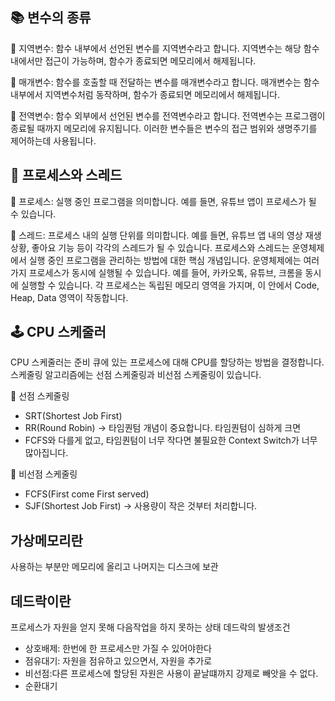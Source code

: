 ## 📚 변수의 종류

🔹 지역변수: 함수 내부에서 선언된 변수를 지역변수라고 합니다. 지역변수는 해당 함수 내에서만 접근이 가능하며, 함수가 종료되면 메모리에서 해제됩니다.

🔹 매개변수: 함수를 호출할 때 전달하는 변수를 매개변수라고 합니다. 매개변수는 함수 내부에서 지역변수처럼 동작하며, 함수가 종료되면 메모리에서 해제됩니다.

🔹 전역변수: 함수 외부에서 선언된 변수를 전역변수라고 합니다. 전역변수는 프로그램이 종료될 때까지 메모리에 유지됩니다.
이러한 변수들은 변수의 접근 범위와 생명주기를 제어하는데 사용됩니다.

## 🚀 프로세스와 스레드

🔸 프로세스: 실행 중인 프로그램을 의미합니다. 예를 들면, 유튜브 앱이 프로세스가 될 수 있습니다.

🔸 스레드: 프로세스 내의 실행 단위를 의미합니다. 예를 들면, 유튜브 앱 내의 영상 재생 상황, 좋아요 기능 등이 각각의 스레드가 될 수 있습니다.
프로세스와 스레드는 운영체제에서 실행 중인 프로그램을 관리하는 방법에 대한 핵심 개념입니다. 운영체제에는 여러 가지 프로세스가 동시에 실행될 수 있습니다. 예를 들어, 카카오톡, 유튜브, 크롬을 동시에 실행할 수 있습니다. 각 프로세스는 독립된 메모리 영역을 가지며, 이 안에서 Code, Heap, Data 영역이 작동합니다.

## 🕹️ CPU 스케줄러

CPU 스케줄러는 준비 큐에 있는 프로세스에 대해 CPU를 할당하는 방법을 결정합니다. 스케줄링 알고리즘에는 선점 스케줄링과 비선점 스케줄링이 있습니다.

🔺 선점 스케줄링

-   SRT(Shortest Job First)
-   RR(Round Robin) -> 타임퀀텀 개념이 중요합니다. 타임퀀텀이 심하게 크면
-   FCFS와 다를게 없고, 타임퀀텀이 너무 작다면 불필요한 Context Switch가 너무 많아집니다.

🔺 비선점 스케줄링

-   FCFS(First come First served)
-   SJF(Shortest Job First) -> 사용량이 작은 것부터 처리합니다.

## 가상메모리란

사용하는 부분만 메모리에 올리고 나머지는 디스크에 보관

## 데드락이란

프로세스가 자원을 얻지 못해 다음작업을 하지 못하는 상태
데드락의 발생조건

-   상호배제: 한번에 한 프로세스만 가질 수 있어야한다
-   점유대기: 자원을 점유하고 있으면서, 자원을 추가로
-   비선점:다른 프로세스에 할당된 자원은 사용이 끝날떄까지 강제로 빼앗을 수 없다.
-   순환대기
